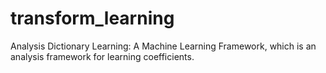 # transform_learning
Analysis Dictionary Learning: A Machine Learning Framework, which is an analysis framework for learning coefficients.

